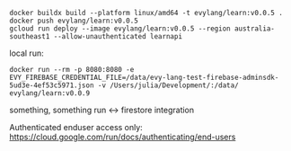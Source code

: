 ```
docker buildx build --platform linux/amd64 -t evylang/learn:v0.0.5 .
docker push evylang/learn:v0.0.5
gcloud run deploy --image evylang/learn:v0.0.5 --region australia-southeast1 --allow-unauthenticated learnapi
```

local run:

```
docker run --rm -p 8080:8080 -e EVY_FIREBASE_CREDENTIAL_FILE=/data/evy-lang-test-firebase-adminsdk-5ud3e-4ef53c5971.json -v /Users/julia/Development/:/data/ evylang/learn:v0.0.9
```

something, something run <-> firestore integration

Authenticated enduser access only:
https://cloud.google.com/run/docs/authenticating/end-users
